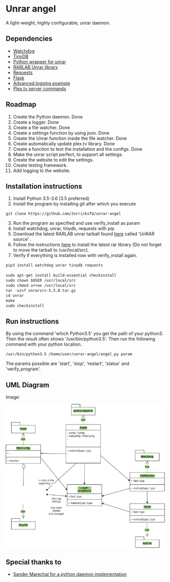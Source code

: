 # Unrar angel
A light-weight, highly configurable, unrar daemon.

## Dependencies
- [Watchdog](https://pypi.python.org/pypi/watchdog "Watchdog")
- [TinyDB](http://tinydb.readthedocs.io/en/latest/ "TinyDB")
- [Python wrapper for unrar](https://github.com/matiasb/python-unrar "rarfile")
- [RARLAB Unrar library](http://www.rarlab.com/rar_add.htm "RARLAB")
- [Requests](http://docs.python-requests.org/en/master/user/quickstart/ "Requests library documentation")
- [Flask](http://flask.pocoo.org/ "Flask")
- [Advanced logging example](https://docs.python.org/2/howto/logging.html#configuring-logging "Advanced logging example")
- [Plex.tv server commands](https://support.plex.tv/hc/en-us/articles/201638786-Plex-Media-Server-URL-Commands?mobile_site=true "Plex.tv server commands")

## Roadmap
1. Create the Python daemon. Done
2. Create a logger. Done
3. Create a file watcher. Done
4. Create a settings function by using json. Done
5. Create the Unrar function inside the file watcher. Done
6. Create automatically update plex.tv library. Done
7. Create a function to test the installation and the configs. Done
8. Make the unrar script perfect, to support all settings.
9. Create the website to edit the settings.
10. Create testing framework.
11. Add logging to the website.

## Installation instructions
1. Install Python 3.5-3.6 (3.5 preferred)
2. Install the program by installing git after which you execute
```linux
git clone https://github.com/JorricksTU/unrar-angel
```
3. Run the program as specified and use verify_install as param
4. Install watchdog, unrar, tinydb, requests with pip
5. Download the latest RARLAB unrar tarball found
[here](http://www.rarlab.com/rar_add.htm "RARLAB library")
called 'UnRAR source'   .
6. Follow the instructions
[here](https://help.ubuntu.com/community/CompilingEasyHowTo "Install unrar lib")
to install the latest rar library (Do not forget to move the tarball to /usr/local/src).
7. Verify if everything is installed now with verify_install again.


```linux
pip3 install watchdog unrar tinydb requests

sudo apt-get install build-essential checkinstall
sudo chown $USER /usr/local/src
sudo chmod u+rwx /usr/local/src
tar -xzvf unrarsrc-5.5.8.tar.gz
cd unrar
make
sudo checkinstall
```

## Run instructions
By using the command 'which Python3.5' you get the path of your python3.
Then the result often shows '/usr/bin/python3.5'. Then run the following
command with your python location.
```linux
/usr/bin/python3.5 /home/user/unrar-angel/angel.py param
```
The params possible are 'start', 'stop', 'restart', 'status' and
'verify_program'.

## UML Diagram
Image:

![alt text](doc/Unrar-angel-diagram.jpg "UML Diagram")


## Special thanks to
- [Sander Marechal for a python daemon implementation](https://gist.github.com/andreif/cbb71b0498589dac93cb "Daemon implementation")
